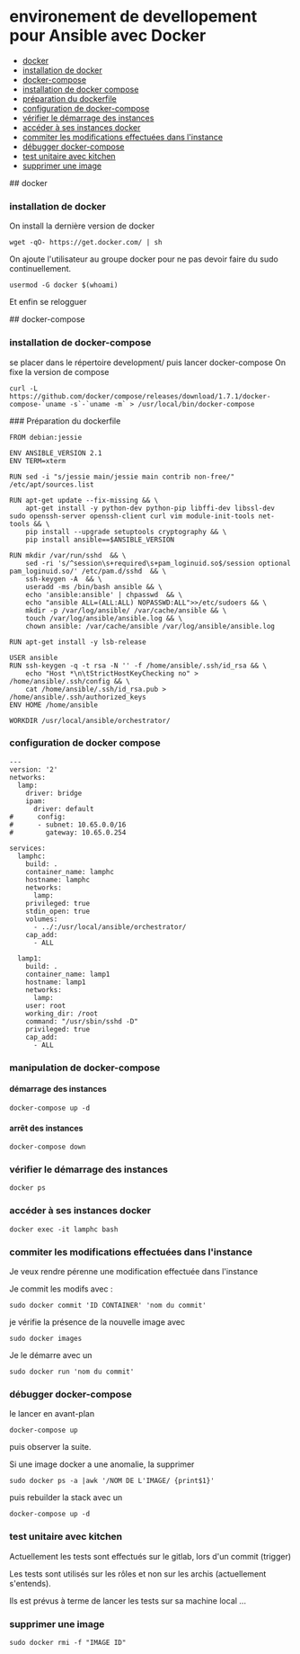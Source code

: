 # environement de devellopement pour Ansible avec Docker
* [docker](#docker)
* [installation de docker](#installation-de-docker)
* [docker-compose](#docker-compose)
* [installation de docker compose](#installation-de-docker-compose)
* [préparation du dockerfile](#préparation-du-dockerfile)
* [configuration de docker-compose](#configuration-de-docker-compose)
* [vérifier le démarrage des instances](#vérifier-le-démarrage-des-instances)
* [accéder à ses instances docker](#accéder-à-ses-instances-docker)
* [commiter les modifications effectuées dans l'instance](#commiter-les-modifications-effectuées-dans-l'instance)
* [débugger docker-compose](#débugger-docker-compose)
* [test unitaire avec kitchen](#test-unitaire-avec-kitchen)
* [supprimer une image](#supprimer-une-image)

## docker

### installation de docker

On install la dernière version de docker

```
wget -qO- https://get.docker.com/ | sh

```

On ajoute l'utilisateur au groupe docker pour ne pas devoir faire du sudo continuellement.

```
usermod -G docker $(whoami)
```

Et enfin se relogguer

## docker-compose

### installation de docker-compose

se placer dans le répertoire development/ puis lancer docker-compose
On fixe la version de compose
```
curl -L https://github.com/docker/compose/releases/download/1.7.1/docker-compose-`uname -s`-`uname -m` > /usr/local/bin/docker-compose
```
### Préparation du dockerfile

```
FROM debian:jessie

ENV ANSIBLE_VERSION 2.1
ENV TERM=xterm

RUN sed -i "s/jessie main/jessie main contrib non-free/" /etc/apt/sources.list

RUN apt-get update --fix-missing && \
    apt-get install -y python-dev python-pip libffi-dev libssl-dev sudo openssh-server openssh-client curl vim module-init-tools net-tools && \
    pip install --upgrade setuptools cryptography && \
    pip install ansible==$ANSIBLE_VERSION

RUN mkdir /var/run/sshd  && \
    sed -ri 's/^session\s+required\s+pam_loginuid.so$/session optional pam_loginuid.so/' /etc/pam.d/sshd  && \
    ssh-keygen -A  && \
    useradd -ms /bin/bash ansible && \
    echo 'ansible:ansible' | chpasswd  && \
    echo "ansible ALL=(ALL:ALL) NOPASSWD:ALL">>/etc/sudoers && \
    mkdir -p /var/log/ansible/ /var/cache/ansible && \
    touch /var/log/ansible/ansible.log && \
    chown ansible: /var/cache/ansible /var/log/ansible/ansible.log

RUN apt-get install -y lsb-release

USER ansible
RUN ssh-keygen -q -t rsa -N '' -f /home/ansible/.ssh/id_rsa && \
    echo "Host *\n\tStrictHostKeyChecking no" > /home/ansible/.ssh/config && \
    cat /home/ansible/.ssh/id_rsa.pub > /home/ansible/.ssh/authorized_keys
ENV HOME /home/ansible

WORKDIR /usr/local/ansible/orchestrator/
```

### configuration de docker compose
```
---
version: '2'
networks:
  lamp:
    driver: bridge
    ipam:
      driver: default
#      config:
#      - subnet: 10.65.0.0/16
#        gateway: 10.65.0.254

services:
  lamphc:
    build: .
    container_name: lamphc
    hostname: lamphc
    networks:
      lamp:
    privileged: true
    stdin_open: true
    volumes:
      - ../:/usr/local/ansible/orchestrator/
    cap_add:
      - ALL

  lamp1:
    build: .
    container_name: lamp1
    hostname: lamp1
    networks:
      lamp:
    user: root
    working_dir: /root
    command: "/usr/sbin/sshd -D"
    privileged: true
    cap_add:
      - ALL
```

### manipulation de docker-compose

#### démarrage des instances

```
docker-compose up -d 
```

#### arrêt des instances

```
docker-compose down
```

### vérifier le démarrage des instances

```
docker ps
```

### accéder à ses instances docker

```
docker exec -it lamphc bash
```
### commiter les modifications effectuées dans l'instance

Je veux rendre pérenne une modification effectuée dans l'instance

Je commit les modifs avec :

```
sudo docker commit 'ID CONTAINER' 'nom du commit'
```

je vérifie la présence de la nouvelle image avec 

```
sudo docker images
```

Je le démarre avec un 

```
sudo docker run 'nom du commit'
```

### débugger docker-compose

le lancer en avant-plan 

```
docker-compose up
```

puis observer la suite.

Si une image docker a une anomalie, la supprimer 

```
sudo docker ps -a |awk '/NOM DE L'IMAGE/ {print$1}'
```
puis rebuilder la stack avec un 

```
docker-compose up -d
```

### test unitaire avec kitchen

Actuellement les tests sont effectués sur le gitlab, lors d'un commit (trigger) 

Les tests sont utilisés sur les rôles et non sur les archis (actuellement s'entends).

Ils est prévus à terme de lancer les tests sur sa machine local ...

### supprimer une image

```
sudo docker rmi -f "IMAGE ID"
```


